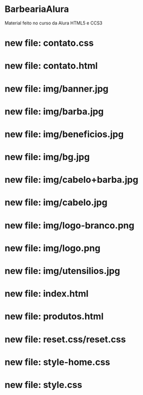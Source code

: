 # BarbeariaAlura
Material feito no curso da Alura
HTML5 e CCS3
#	new file:   contato.css
#	new file:   contato.html
#	new file:   img/banner.jpg
#	new file:   img/barba.jpg
#	new file:   img/beneficios.jpg
#	new file:   img/bg.jpg
#	new file:   img/cabelo+barba.jpg
#	new file:   img/cabelo.jpg
#	new file:   img/logo-branco.png
#	new file:   img/logo.png
#	new file:   img/utensilios.jpg
#	new file:   index.html
#	new file:   produtos.html
#	new file:   reset.css/reset.css
#	new file:   style-home.css
#	new file:   style.css
